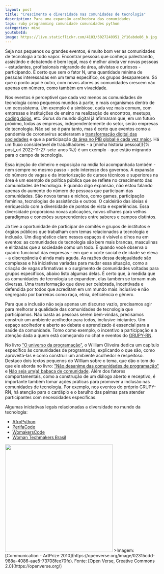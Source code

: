 ```yaml
---
layout: post
title: "Crescimento e diversidade nas comunidades de tecnologia"
description: Para uma expansão acolhedora das comunidades
tags: ruby programming comunidade comunidades python
categories: misc
youtubeId:
image: https://live.staticflickr.com/4103/5027240951_2f16abde86_b.jpg
---
```


Seja nos pequenos ou grandes eventos, é muito bom ver as comunidades de tecnologia a todo vapor. Encontrar  pessoas que conheço palestrando, assistindo e debatendo é bem legal, mas é melhor ainda ver novas pessoas - estudantes, profissionais migrando de área, ativistas e curiosos - participando. É certo que sem o fator N, uma quantidade mínima de pessoas interessadas em um tema específico, os grupos desaparecem. Só que o ponto aqui é outro, com novos atores as comunidades crescem não apenas em número, como também em vivacidade.

Nos eventos é perceptível que cada vez menos as comunidades de tecnologia como pequenos mundos à parte, e mais organismos dentro de um ecossistema. Um exemplo é a simbiose, cada vez mais comum, com empresas e instituições de ensino na realização de encontros, meetups, [coding dojos](https://www.devmedia.com.br/o-que-e-o-coding-dojo/30517), etc. Gurus do mundo digital já afirmaram que, em um futuro próximo, todas as empresas, independentemente do setor, serão empresas de tecnologia. Não sei se é para tanto, mas é certo que eventos como a pandemia de coronavírus aceleraram a [transformação digital das sociedades](https://www.gov.br/mcti/pt-br/acompanhe-o-mcti/transformacaodigital) e que a participação [da área no PIB global é cada vez maior](https://news.un.org/pt/story/2021/02/1742692). Há um fluxo considerável de trabalhadores - a [minha história pessoal]({% post_url 2022-11-27-sete-anos %}) é um exemplo - que estão migrando para o campo da tecnologia.

Essa injeção de dinheiro e exposição na mídia foi acompanhada também - nem sempre no mesmo passo - pelo interesse dos governos. A expansão do número de vagas e da interiorização de cursos técnicos e superiores na área é um exemplo de política pública que se reflete no crescimento das comunidades de tecnologia. E quando digo expansão, não estou falando apenas do aumento do número de pessoas que participam das comunidades. São novos temas e nichos, como games, participação feminina, tecnologias de assistência e outros. O caldeirão das ideias é enriquecido com a diversidade de pontos de vista e experiências. Essa diversidade proporciona novas aplicações, novos olhares para velhos paradigmas e conexões surpreendentes entre saberes e campos distintos.

Já tive a oportunidade de participar de comitês e grupos de institutos e órgãos públicos que trabalham com temas relacionados a tecnologia e inclusão. Um diagnóstico claro nesses espaços é visível a olhos nu em eventos: as comunidades de tecnologia são bem mais brancas, masculinas e elitizadas que a sociedade como um todo. E quando você observa o quadro funcional das empresas - em que o corte social e de idade se eleva - a discrepância é ainda mais aguda. As razões dessa desigualdade são complexas e há iniciativas variadas para mudar essa situação, como a criação de vagas afirmativas e o surgimento de comunidades voltadas para grupos específicos, abaixo listo algumas delas. É certo que, à medida que as comunidades de tecnologia se expandem, elas também se tornam mais diversas. Uma transformação que deve ser celebrada, incentivada e defendida por todos que acreditam em um mundo mais inclusivo e não segregado por barreiras como raça, etnia, deficiência e gênero.

Para que a inclusão não seja apenas um discurso vazio, precisamos agir para melhorar a qualidade das comunidades de tecnologia que participamos. Não basta as pessoas serem bem-vindas, precisamos construir um ambiente acolhedor para todos, inclusive iniciantes. Um espaço acolhedor e aberto ao debate e aprendizado é essencial para a saúde da comunidade. Tomo como exemplo, o incentivo a participação e a atenção dada a quem está começando no chat e eventos do [GRUPY-RN](https://blog.grupyrn.org/).

 No livro ["O universo da programação"](https://www.casadocodigo.com.br/products/livro-universo-programming), o William Oliveira dedica um capítulo específico às comunidades de programação, explicando o que são, como aproveitá-las e como construir um ambiente acolhedor e respeitoso. Destaco dois textos pequenos do William sobre o tema, que dão o tom do que ele aborda no livro: ["Não desanime das comunidades de programação"](https://woliveiras.com.br/posts/nao-desanime-comunidades-programming/) e [Não seja um(a) babaca de comunidade](https://woliveiras.com.br/posts/n%C3%A3o-seja-um-a-babaca-de-comunidade/). Além dos fatores comportamentais, como a construção de um diálogo aberto e receptivo, é importante também tomar ações práticas para promover a inclusão nas comunidades de tecnologia. Por exemplo, nos eventos do próprio GRUPY-RN, há atenção para o cardápio e o barulho das palmas para atender participantes com necessidades específicas.

Algumas iniciativas legais relacionadas a diversidade no mundo da tecnologia:

- [AfroPython](https://afropython.org/)
- [PerifaCode](https://perifacode.com/)
- [WomakersCode](https://womakerscode.org/)
- [Woman Techmakers Brasil](https://gxgbrasil.github.io/wtmbr/)

<img src="https://live.staticflickr.com/4103/5027240951_2f16abde86_b.jpg" width="350">
>Imagem: [Communication - ArtPrize 2010](https://openverse.org/image/02315cdd-988a-4086-aae5-73708fee70fe). Fonte: [Open Verse, Creative Commons 2.0](https://openverse.org/)
